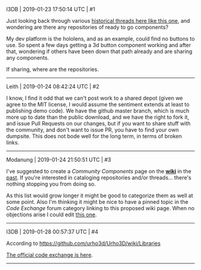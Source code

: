 I3DB | 2019-01-23 17:50:14 UTC | #1

Just looking back through various [historical threads here like this one](https://discourse.urho3d.io/t/community-components-and-subsystems/3433/97), and wondering are there any repositories of ready to go components?

My dev platform is the hololens, and as an example, could find no buttons to use. So spent a few days getting a 3d button component working and after that, wondering if others have been down that path already and are sharing any components.

If sharing, where are the repositories.

-------------------------

Leith | 2019-01-24 08:42:24 UTC | #2

I know, I find it odd that we can't post work to a shared depot (given we agree to the MIT license, I would assume the sentiment extends at least to publishing demo code).
We have the github master branch, which is much more up to date than the public download, and we have the right to fork it, and issue Pull Requests on our changes, but if you want to share stuff with the community, and don't want to issue PR, you have to find your own dumpsite.
This does not bode well for the long term, in terms of broken links.

-------------------------

Modanung | 2019-01-24 21:50:51 UTC | #3

I've suggested to create a _Community Components_ page on the [**wiki**](https://github.com/urho3d/urho3d/wiki) in the [past](https://discourse.urho3d.io/t/community-components-and-subsystems/3433/3). If you're interested in cataloging repositories and/or threads... there's nothing stopping you from doing so.

As this list would grow longer it might be good to categorize them as well at some point. Also I'm thinking it might be nice to have a pinned topic in the _Code Exchange_ forum category linking to this proposed wiki page. When no objections arise I could edit [this one](https://discourse.urho3d.io/t/about-the-code-exchange-category/23).

-------------------------

I3DB | 2019-01-28 00:57:37 UTC | #4

According to https://github.com/urho3d/Urho3D/wiki/Libraries

[The official code exchange is here](https://discourse.urho3d.io/c/showcase/code-exchange).

-------------------------

